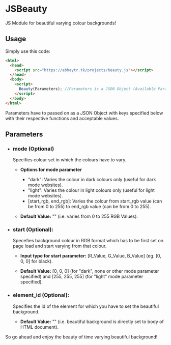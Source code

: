 # JSBeauty

JS Module for beautiful varying colour backgrounds!

## Usage

Simply use this code:

```html
<html>
  <head>
    <script src="https://abhaytr.tk/projects/beauty.js"></script>
  </head>
  <body>
    <script>
      Beauty(Parameters); //Parameters is a JSON Object (Available Parameters Specified Below)
    </script>
  </body>
</html>
```
Parameters have to passed on as a JSON Object with keys specified below with their respective functions and acceptable values.

## Parameters
- ### mode (Optional)
  
  Specifies colour set in which the colours have to vary.
  
  - **Options for mode parameter**
    - "dark": Varies the colour in dark colours only (useful for dark mode websites).
    - "light": Varies the colour in light colours only (useful for light mode websites).
    - [start_rgb, end_rgb]: Varies the colour from start_rgb value (can be from 0 to 255) to end_rgb value (can be from 0 to 255).
  
  - **Default Value:** "" (i.e. varies from 0 to 255 RGB Values).

- ### start (Optional):
  
  Specefies background colour in RGB format which has to be first set on page load and start varying from that colour.
  
  - **Input type for start parameter:** [R_Value, G_Value, B_Value] (eg. [0, 0, 0] for black).
  
  - **Default Value:** [0, 0, 0] (for "dark", none or other mode parameter specified) and [255, 255, 255] (for "light" mode parameter specified).

- ### element_id (Optional):
  
  Specifies the id of the element for which you have to set the beautiful background.
  
  - **Default Value:** "" (i.e. beautiful background is directly set to body of HTML document).

So go ahead and enjoy the beauty of time varying beautiful background!
